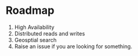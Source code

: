# Roadmap

1. High Availability
1. Distributed reads and writes
1. Geosptial search
1. Raise an issue if you are looking for something.
